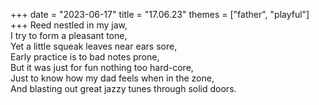 +++
date = "2023-06-17"
title = "17.06.23"
themes = ["father", "playful"]
+++
Reed nestled in my jaw,  
I try to form a pleasant tone,  
Yet a little squeak leaves near ears sore,  
Early practice is to bad notes prone,  
But it was just for fun nothing too hard-core,  
Just to know how my dad feels when in the zone,  
And blasting out great jazzy tunes through solid doors.
